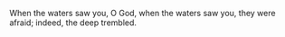 When the waters saw you, O God, when the waters saw you, they were afraid; indeed, the deep trembled.
